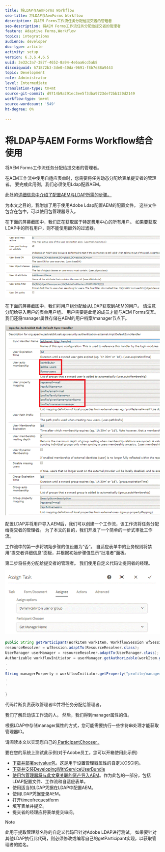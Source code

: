 ```yaml
---
title: 将LDAP与AemForms Workflow
seo-title: 将LDAP与AemForms Workflow
description: 将AEM Forms工作流任务分配给提交者的管理者
seo-description: 将AEM Forms工作流任务分配给提交者的管理者
feature: Adaptive Forms,Workflow
topics: integrations
audience: developer
doc-type: article
activity: setup
version: 6.3,6.4,6.5
uuid: 3e32c3a7-387f-4652-8a94-4e6aa6cd5ab8
discoiquuid: 671872b3-3de0-40da-9691-f8b7e88a9443
topic: Development
role: Administrator
level: Intermediate
translation-type: tm+mt
source-git-commit: d9714b9a291ec3ee5f3dba9723de72bb120d2149
workflow-type: tm+mt
source-wordcount: '549'
ht-degree: 0%

---
```



# 将LDAP与AEM Forms Workflow结合使用

将AEM Forms工作流任务分配给提交者的管理者。

在AEM工作流中使用自适应表单时，您需要将任务动态分配给表单提交者的管理者。 要完成此用例，我们必须使用Ldap配置AEM。

此处的[详细信息中介绍了配置AEM与LDAP所需的步骤。](https://helpx.adobe.com/experience-manager/6-5/sites/administering/using/ldap-config.html)

为本文之目的，我附加了用于使用Adobe Ldap配置AEM的配置文件。 这些文件包含在包中，可以使用包管理器导入。

在下面的屏幕截图中，我们正在获取属于特定费用中心的所有用户。 如果要获取LDAP中的所有用户，则不能使用额外的过滤器。

![LDAP配置](assets/costcenterldap.gif)

在下面的屏幕截图中，我们将用户组分配给从LDAP获取到AEM的用户。 请注意分配给导入用户的表单用户组。 用户需要是此组的成员才能与AEM Forms交互。 我们还将manager属性存储在AEM的用户档案/manager节点下。

![辛钱德勒](assets/synchandler.gif)

配置LDAP并将用户导入AEM后，我们可以创建一个工作流，该工作流将任务分配给提交者的管理者。 为了本文的目的，我们开发了一个简单的一步式审批工作流。

工作流中的第一步将初始步骤的值设置为“否”。 自适应表单中的业务规则将禁用“提交者详细信息”面板，并根据初始步骤值显示“批准者”面板。

第二步将任务分配给提交者的管理者。 我们使用自定义代码让提问者的经理。

![分配任务](assets/assigntask.gif)

```java
public String getParticipant(WorkItem workItem, WorkflowSession wfSession, MetaDataMap arg2) throws WorkflowException{
resourceResolver = wfSession.adaptTo(ResourceResolver.class);
UserManager userManager = resourceResolver.adaptTo(UserManager.class);
Authorizable workflowInitiator = userManager.getAuthorizable(workItem.getWorkflow().getInitiator());
.
.
String managerPorperty = workflowInitiator.getProperty("profile/manager")[0].getString();
.
.

}
```

代码片断负责获取管理者ID并将任务分配给管理者。

我们了解启动该工作流的人。 然后，我们得到manager属性的值。

根据LDAP中存储manager属性的方式，您可能需要执行一些字符串处理才能获取管理器ID。

请阅读本文以实现您自己的[ ParticipantChooser .](https://helpx.adobe.com/experience-manager/using/dynamic-steps.html)

要在您的系统上测试此示例(对于Adobe员工，您可以开箱使用此示例)

* [下载并部署setvalue包](/help/forms/assets/common-osgi-bundles/SetValueApp.core-1.0-SNAPSHOT.jar)。这是用于设置管理器属性的自定义OSGI包。
* [下载并安装DevelopingWithServiceUserBundle](/help/forms/assets/common-osgi-bundles/DevelopingWithServiceUser.jar)
* [使用包管理器将与此文章关联的资产导入AEM](assets/aem-forms-ldap.zip)。作为此包的一部分，包括LDAP配置文件、工作流和自适应表单。
* 使用适当的LDAP凭据在LDAP中配置AEM。
* 使用LDAP凭据登录AEM。
* 打开[timeofrequestform](http://localhost:4502/content/dam/formsanddocuments/helpx/timeoffrequestform/jcr:content?wcmmode=disabled)
* 填写表单并提交。
* 提交者的经理应将表单提交审阅。

>[!NOTE]
>
>此用于提取管理器名称的自定义代码已针对Adobe LDAP进行测试。 如果要针对其他LDAP执行此代码，则必须修改或编写自己的getParticipant实现，以获取管理者的姓名。
